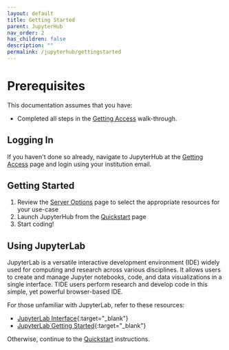 ```yaml
---
layout: default
title: Getting Started
parent: JupyterHub
nav_order: 2
has_children: false
description: ""
permalink: /jupyterhub/gettingstarted
---
```


# Prerequisites
This documentation assumes that you have:
- Completed all steps in the [Getting Access](./gettingaccess) walk-through.

## Logging In
If you haven't done so already, navigate to JupyterHub at the [Getting Access](./gettingaccess) page and login using your institution email.

## Getting Started
1. Review the [Server Options](./faqs-serveroptions) page to select the appropriate resources for your use-case
1. Launch JupyterHub from the [Quickstart](./quickstart) page
1. Start coding!

## Using JupyterLab
JupyterLab is a versatile interactive development environment (IDE) widely used for computing and research across various disciplines. It allows users to create and manage Jupyter notebooks, code, and data visualizations in a single interface. TIDE users perform research and develop code in this simple, yet powerful browser-based IDE. 

For those unfamiliar with JupyterLab, refer to these resources: 
- [JupyterLab Interface](https://www.datacamp.com/tutorial/installing-jupyter-notebook#:~:text=DataCamp%20tutorial.-,JupyterLab%20Interface,-JupyterLab%20interface%20is){:target="_blank"}
- [JupyterLab Getting Started](https://jupyterlab.readthedocs.io/en/latest/getting_started/overview.html){:target="_blank"}

Otherwise, continue to the [Quickstart](./quickstart) instructions.
